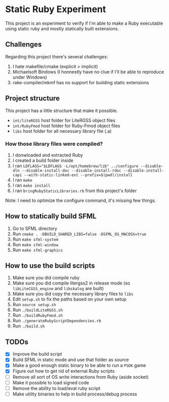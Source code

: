 # Static Ruby Experiment

This project is an experiment to verify if I'm able to make a Ruby executable using static ruby and mostly statically built extensions.

## Challenges

Regarding this project there's several challenges:

1. I hate makefile/cmake (explicit > implicit)
2. Michaelsoft Bindows (I honnestly have no clue if I'll be able to reproduce under Windows)
3. rake-compiler/mkmf has no support for building static extensions

## Project structure

This project has a little structure that make it possible.

- `int/liteRGSS` host folder for LiteRGSS object files
- `int/RubyFmod` host folder for Ruby-Fmod object files
- `libs` host folder for all necessary library file (.a)

### How those library files were compiled?

1. I donwloaded and extracted Ruby
2. I created a build folder inside
3. I ran `LDFLAGS="$LDFLAGS -L/opt/homebrew/lib" ../configure --disable-dln --disable-install-doc --disable-install-rdoc --disable-install-capi --with-static-linked-ext --prefix=$(pwd)/install`
4. I ran `make`
5. I ran `make install`
6. I ran `bringRubyStaticLibraries.rb` from this project's folder

Note: I need to optimize the configure command, it's missing few things.

## How to statically build SFML

1. Go to SFML directory
2. Run `cmake . -DBUILD_SHARED_LIBS=false -DSFML_OS_MACOSX=true`
3. Run `make sfml-system`
3. Run `make sfml-window`
3. Run `make sfml-graphics`

## How to use the build scripts

1. Make sure you did compile ruby
2. Make sure you did compile litergss2 in release mode (so `libLiteCGSS_engine` and `libskalog` are built)
3. Make sure you did copy the necessary library files to `libs`
4. Edit `setup.sh` to fix the paths based on your own setup
5. Run `source setup.sh`
6. Run `./buildLiteRGSS.sh`
7. Run `./buildRubyFmod.sh`
8. Run `./generateRubyScriptDependencies.rb`
9. Run `./build.sh`

## TODOs

- [x] Improve the build script
- [x] Build SFML in static mode and use that folder as source
- [x] Make a good enough static binary to be able to run a `PSDK` game
- [x] Figure out how to get rid of external Ruby scripts
- [ ] Remove all sort of OS write interactions from Ruby (aside socket)
- [ ] Make it possible to load signed code
- [ ] Remove the ability to load/eval ruby script
- [ ] Make utility binaries to help in build process/debug process
